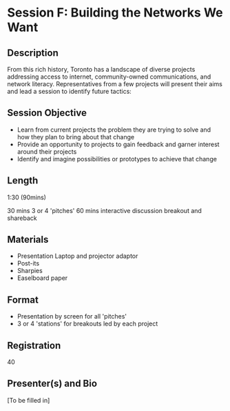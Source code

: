 # Session F: Building the Networks We Want

## Description

From this rich history, Toronto has a landscape of diverse projects addressing access to internet, community-owned communications, and network literacy. Representatives from a few projects will present their aims and lead a session to identify future tactics:

## Session Objective

- Learn from current projects the problem they are trying to solve and how they plan to bring about that change
- Provide an opportunity to projects to gain feedback and garner interest around their projects
- Identify and imagine possibilities or prototypes to achieve that change

## Length

1:30 (90mins)

30 mins 3 or 4 'pitches'
60 mins interactive discussion breakout and shareback

## Materials

- Presentation Laptop and projector adaptor
- Post-its
- Sharpies
- Easelboard paper

## Format

- Presentation by screen for all 'pitches'
- 3 or 4 'stations' for breakouts led by each project

## Registration

40

## Presenter(s) and Bio

[To be filled in]
